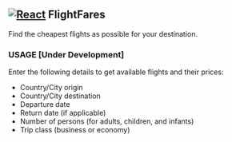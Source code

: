 ## **[![React](https://user-images.githubusercontent.com/29721601/31213521-a275572e-a9d9-11e7-929d-1d854b01d279.png "React")](https://facebook.github.io/react/) FlightFares**

Find the cheapest flights as possible for your destination.

### USAGE [Under Development]
Enter the following details to get available flights and their prices:
* Country/City origin
* Country/City destination
* Departure date
* Return date (if applicable)
* Number of persons (for adults, children, and infants)
* Trip class (business or economy)
